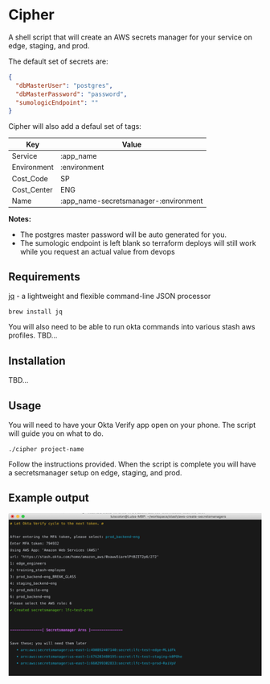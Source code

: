 # Cipher

A shell script that will create an AWS secrets manager for your service on edge, staging, and prod.

The default set of secrets are:

```json
{
  "dbMasterUser": "postgres",
  "dbMasterPassword": "password",
  "sumologicEndpoint": ""
}
```

Cipher will also add a defaul set of tags:

| Key         | Value                                  |
|-------------|----------------------------------------|
| Service     | :app_name                              |
| Environment | :environment                           |
| Cost_Code   | SP                                     |
| Cost_Center | ENG                                    |
| Name        | :app_name-secretsmanager-:environment  |

**Notes:**

* The postgres master password will be auto generated for you.
* The sumologic endpoint is left blank so terraform deploys will still work while you request an actual value from devops

## Requirements

[jq](https://stedolan.github.io/jq/) - a lightweight and flexible command-line JSON processor

```
brew install jq
```

You will also need to be able to run okta commands into various stash aws profiles. TBD...

## Installation 

TBD...

## Usage

You will need to have your Okta Verify app open on your phone. The script will guide you on what to do.

```
./cipher project-name
```

Follow the instructions provided. When the script is complete you will have a secretsmanager setup on edge, staging, and prod.

## Example output

![Cipher](./docs/images/cipher_final_output.png)

